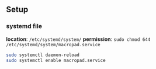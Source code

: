 ## Setup
### systemd file
**location**: `/etc/systemd/system/`
**permission**: `sudo chmod 644 /etc/systemd/system/macropad.service`

```bash
sudo systemctl daemon-reload
sudo systemctl enable macropad.service
```
